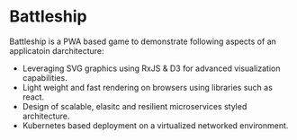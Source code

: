 # Battleship 

Battleship is a PWA based game to demonstrate following aspects of an applicatoin darchitecture:

* Leveraging SVG graphics using RxJS & D3 for advanced visualization capabilities.
* Light weight and fast rendering on browsers using libraries such as react.
* Design of scalable, elasitc and resilient microservices styled architecture.
* Kubernetes based deployment on a virtualized networked environment.